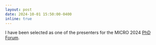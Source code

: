 ```yaml
---
layout: post
date: 2024-10-01 15:50:00-0400
inline: true
---
```


I have been selected as one of the presenters for the MICRO 2024 [PhD Forum](https://microphdforum24.netlify.app/). 